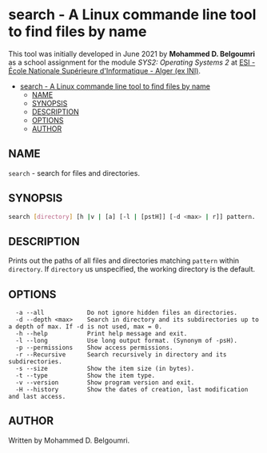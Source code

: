 # search - A Linux commande line tool to find files by name

This tool was initially developed in June 2021 by **Mohammed D. Belgoumri** as a school assignment for the module *SYS2: Operating Systems 2* at [ESI - École Nationale Supérieure d'Informatique - Alger (ex INI)](https://www.esi.dz).

- [search - A Linux commande line tool to find files by name](#search---a-linux-commande-line-tool-to-find-files-by-name)
  - [NAME](#name)
  - [SYNOPSIS](#synopsis)
  - [DESCRIPTION](#description)
  - [OPTIONS](#options)
  - [AUTHOR](#author)

## NAME

`search` - search for files and directories.

## SYNOPSIS

```sh
search [directory] [h |v | [a] [-l | [pstH]] [-d <max> | r]] pattern.
```

## DESCRIPTION

Prints out the paths of all files and directories matching `pattern` within `directory`. If `directory` us unspecified, the working directory is the default.

## OPTIONS

```text
  -a --all            Do not ignore hidden files an directories.
  -d --depth <max>    Search in directory and its subdirectories up to a depth of max. If -d is not used, max = 0.
  -h --help           Print help message and exit.
  -l --long           Use long output format. (Synonym of -psH).
  -p --permissions    Show access permissions.
  -r --Recursive      Search recursively in directory and its subdirectories.
  -s --size           Show the item size (in bytes).
  -t --type           Show the item type.
  -v --version        Show program version and exit.
  -H --history        Show the dates of creation, last modification and last access.
```

## AUTHOR

Written by Mohammed D. Belgoumri.
